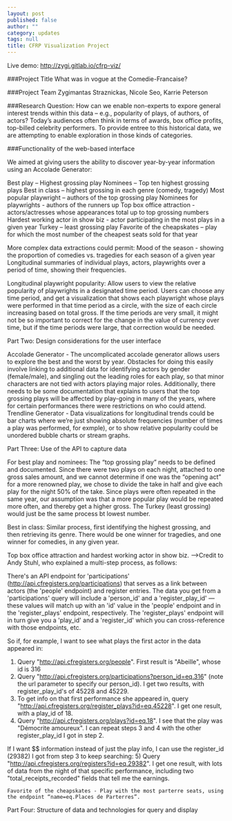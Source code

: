 ```yaml
---
layout: post
published: false
author: ""
category: updates
tags: null
title: CFRP Visualization Project
---
```


Live demo: http://zygi.gitlab.io/cfrp-viz/

###Project Title
What was in vogue at the Comedie-Francaise?

###Project Team
Zygimantas Straznickas, Nicole Seo, Karrie Peterson

###Research Question: How can we enable non-experts to expore general interest trends within this data – e.g., popularity of plays, of authors, of actors? 
Today’s audiences often think in terms of awards, box office profits, top-billed celebrity performers.  To provide entree to this historical data, we are attempting to enable exploration in those kinds of categories.

###Functionality of the web-based interface

We aimed at giving users the ability to discover year-by-year information using an Accolade Generator:

Best play – Highest grossing play
Nominees – Top ten highest grossing plays
Best in class – highest grossing in each genre  (comedy, tragedy)
Most popular playwright – authors of the top grossing play
Nominees for playwrights - authors of the runners up
Top box office attraction - actors/actresses whose appearances total up to top grossing numbers
Hardest working actor in show biz - actor participating in the most plays in a given year
Turkey – least grossing play
Favorite of the cheapskates – play for which the most number of the cheapest seats sold for that year
 
More complex data extractions could permit:	
Mood of the season - showing the proportion of comedies vs. tragedies for each season of a given year 
Longitudinal summaries of individual plays, actors, playwrights over a period of time, showing their frequencies.

Longitudinal playwright popularity:  Allow users to view the relative popularity of playwrights in a designated time period.  Users can choose any time period, and get a visualization that shows each playwright whose plays were performed in that time period as a circle, with the size of each circle increasing based on total gross.  If the time periods are very small, it might not be so important to correct for the change in the value of currency over time, but if the time periods were large, that correction would be needed.

Part Two:   Design considerations for the user interface

Accolade Generator - The uncomplicated accolade generator allows users to explore the best and the worst by year.   Obstacles for doing this easily involve linking to additional data for identifying actors by gender (female/male), and singling out the leading roles for each play, so that minor characters are not tied with actors playing major roles.  Additionally, there needs to be some documentation that explains to users that the top grossing plays will be affected by play-going in many of the years, where for certain performances there were restrictions on who could attend. 
Trendline Generator - Data visualizations for longitudinal trends could be bar charts where we’re just showing absolute frequencies (number of times a play was performed, for exmple), or to show relative popularity could be unordered bubble charts or stream graphs.  


Part Three:  Use of the API to capture data

For best play and nominees:  The “top grossing play” needs to be defined and documented.  Since there were two plays on each night, attached to one gross sales amount, and we cannot determine if one was the “opening act” for a more renowned play, we chose to divide the take in half and give each play for the night 50% of the take.  Since plays were often repeated in the same year, our assumption was that a more popular play would be repeated more often, and thereby get a higher gross.  The Turkey (least grossing) would just be the same process bt lowest number.

Best in class:  Similar process, first identifying the highest grossing, and then retrieving its genre.  There would be one winner for tragedies, and one winner for comedies, in any given year. 


Top box office attraction and hardest working actor in show biz.    -->Credit to Andy Stuhl, who explained a multi-step process, as follows:

There's an API endpoint for 'participations' (http://api.cfregisters.org/participations) that serves as a link between actors (the 'people' endpoint) and register entries. The data you get from a 'participations' query will include a 'person_id' and a 'register_play_id' — these values will match up with an 'id' value in the 'people' endpoint and in the 'register_plays' endpoint, respectively. The 'register_plays' endpoint will in turn give you a 'play_id' and a 'register_id' which you can cross-reference with those endpoints, etc.

So if, for example, I want to see what plays the first actor in the data appeared in:
1) Query "http://api.cfregisters.org/people". First result is "Abeille", whose id is 316
2) Query "http://api.cfregisters.org/participations?person_id=eq.316" (note the url parameter to specify our person_id). I get two results, with register_play_id's of 45228 and 45229.
3) To get info on that first performance she appeared in, query "http://api.cfregisters.org/register_plays?id=eq.45228". I get one result, with a play_id of 18.
4) Query "http://api.cfregisters.org/plays?id=eq.18". I see that the play was "Démocrite amoureux". I can repeat steps 3 and 4 with the other register_play_id I got in step 2.

If I want $$ information instead of just the play info, I can use the register_id (29382) I got from step 3 to keep searching:
5) Query "http://api.cfregisters.org/registers?id=eq.29382". I get one result, with lots of data from the night of that specific performance, including two "total_receipts_recorded" fields that tell me the earnings.

	Favorite of the cheapskates - Play with the most parterre seats, using the endpoint “name=eq.Places de Parterres”.

Part Four: Structure of data and technologies for query and display

 